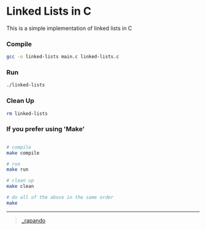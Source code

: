 # Linked Lists in C

This is a simple implementation of linked lists in C

### Compile

```sh
gcc -o linked-lists main.c linked-lists.c
```

### Run

```bash
./linked-lists
```

### Clean Up

```sh
rm linked-lists
```

### If you prefer using 'Make'

```sh

# compile 
make compile

# run
make run

# clean up
make clean

# do all of the above in the same order
make
```

---

> [_rapando](https://twitter.com/rapando)